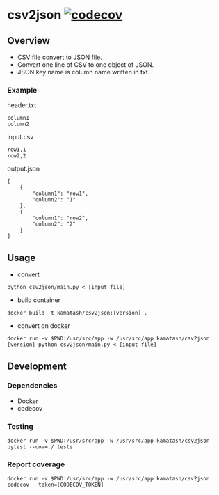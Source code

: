 # csv2json [![codecov](https://codecov.io/gh/kamatash/csv2json/branch/master/graph/badge.svg)](https://codecov.io/gh/kamatash/csv2json)
## Overview
* CSV file convert to JSON file.
* Convert one line of CSV to one object of JSON.
* JSON key name is column name written in txt.
### Example
header.txt
```
column1
column2
```

input.csv
```
row1,1
row2,2
```

output.json
```
[
    {
        "column1": "row1",
        "column2": "1"
    },
    {
        "column1": "row2",
        "column2": "2"
    }
]
```


## Usage
* convert
```
python csv2json/main.py < [input file]
```

* build container
```
docker build -t kamatash/csv2json:[version] .
```

* convert on docker
```
docker run -v $PWD:/usr/src/app -w /usr/src/app kamatash/csv2json:[version] python csv2json/main.py < [input file]
```

## Development
### Dependencies
* Docker
* codecov

### Testing
```
docker run -v $PWD:/usr/src/app -w /usr/src/app kamatash/csv2json pytest --cov=./ tests
```

### Report coverage
```
docker run -v $PWD:/usr/src/app -w /usr/src/app kamatash/csv2json codecov --token=[CODECOV_TOKEN]
```
